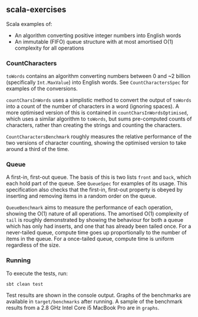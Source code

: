 scala-exercises
---------------

Scala examples of:

* An algorithm converting positive integer numbers into English words
* An immutable (FIFO) queue structure with at most amortised O(1) complexity for all operations


### CountCharacters

`toWords` contains an algorithm converting numbers between 0 and ~2 billion (specifically `Int.MaxValue`) into English words. See `CountCharactersSpec` for examples of the conversions.

`countCharsInWords` uses a simplistic method to convert the output of `toWords` into a count of the number of characters in a word (ignoring spaces). A more optimised version of this is contained in `countCharsInWordsOptimised`, which uses a similar algorithm to `toWords`, but sums pre-computed counts of characters, rather than creating the strings and counting the characters.

`CountCharactersBenchmark` roughly measures the relative performance of the two versions of character counting, showing the optimised version to take around a third of the time.

### Queue

A first-in, first-out queue. The basis of this is two lists `front` and `back`, which each hold part of the queue. See `QueueSpec` for examples of its usage. This specification also checks that the first-in, first-out property is obeyed by inserting and removing items in a random order on the queue.

`QueueBenchmark` aims to measure the performance of each operation, showing the O(1) nature of all operations. The amortised O(1) complexity of `tail` is roughly demonstrated by showing the behaviour for both a queue which has only had inserts, and one that has already been tailed once. For a never-tailed queue, compute time goes up proportionally to the number of items in the queue. For a once-tailed queue, compute time is uniform regardless of the size.

### Running 
 
 To execute the tests, run:
 
 ```
 sbt clean test
 ```
 
 Test results are shown in the console output. Graphs of the benchmarks are available in `target/benchmarks` after running. A sample of the benchmark results from a 2.8 GHz Intel Core i5 MacBook Pro are in `graphs`.